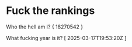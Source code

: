 # Fuck the rankings

Who the hell am I?
{ 18270542 }

What fucking year is it?
[ 2025-03-17T19:53:20Z ]
